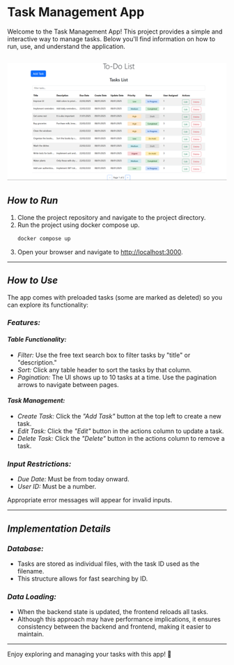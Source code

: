 # Task Management App

Welcome to the Task Management App! This project provides a simple and interactive way to manage tasks. Below you'll find information on how to run, use, and understand the application.

![Description of the image](assets/ToDoList.png)
---

## *How to Run*

1. Clone the project repository and navigate to the project directory.
2. Run the project using docker compose up.
    ```bash
    docker compose up
    ```
3. Open your browser and navigate to [http://localhost:3000](http://localhost:3000).

---

## *How to Use*

The app comes with preloaded tasks (some are marked as deleted) so you can explore its functionality:

### *Features:*

#### *Table Functionality:*
- *Filter:* Use the free text search box to filter tasks by "title" or "description."
- *Sort:* Click any table header to sort the tasks by that column.
- *Pagination:* The UI shows up to 10 tasks at a time. Use the pagination arrows to navigate between pages.

#### *Task Management:*
- *Create Task:* Click the *"Add Task"* button at the top left to create a new task.
- *Edit Task:* Click the *"Edit"* button in the actions column to update a task.
- *Delete Task:* Click the *"Delete"* button in the actions column to remove a task.

### *Input Restrictions:*
- *Due Date:* Must be from today onward.
- *User ID:* Must be a number.

Appropriate error messages will appear for invalid inputs.

---

## *Implementation Details*

### *Database:*
- Tasks are stored as individual files, with the task ID used as the filename.
- This structure allows for fast searching by ID.

### *Data Loading:*
- When the backend state is updated, the frontend reloads all tasks. 
- Although this approach may have performance implications, it ensures consistency between the backend and frontend, making it easier to maintain.

---

Enjoy exploring and managing your tasks with this app! 🚀